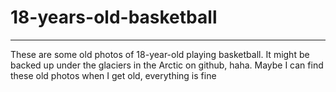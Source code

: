 # 18-years-old-basketball

---

These are some old photos of 18-year-old playing basketball. It might be backed up under the glaciers in the Arctic on github, haha. Maybe I can find these old photos when I get old, everything is fine